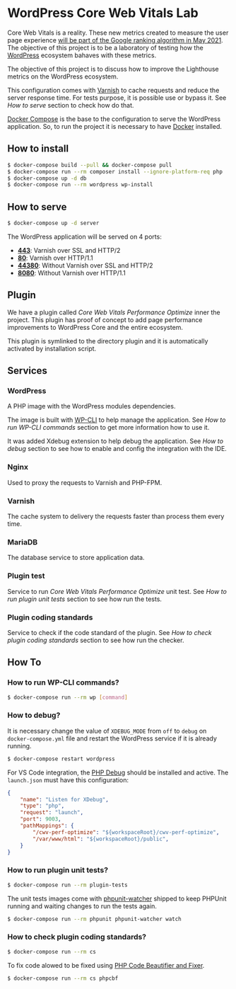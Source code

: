 # WordPress Core Web Vitals Lab

Core Web Vitals is a reality. These new metrics created to measure the user page experience [will be part of the Google ranking algorithm in May 2021](https://developers.google.com/search/blog/2020/11/timing-for-page-experience). The objective of this project is to be a laboratory of testing how the [WordPress](http://wordpress.org/) ecosystem bahaves with these metrics.

The objective of this project is to discuss how to improve the Lighthouse metrics on the WordPress ecosystem.

This configuration comes with [Varnish](https://varnish-cache.org/) to cache requests and reduce the server response time. For tests purpose, it is possible use or bypass it. See _How to serve_ section to check how do that.

[Docker Compose](https://docs.docker.com/compose/) is the base to the configuration to serve the WordPress application. So, to run the project it is necessary to have [Docker](https://www.docker.com/) installed.

## How to install

```bash
$ docker-compose build --pull && docker-compose pull
$ docker-compose run --rm composer install --ignore-platform-req php
$ docker-compose up -d db
$ docker-compose run --rm wordpress wp-install
```

## How to serve

```bash
$ docker-compose up -d server
```

The WordPress application will be served on 4 ports:

- __[443](https://localhost)__: Varnish over SSL and HTTP/2
- __[80](http://localhost)__: Varnish over HTTP/1.1
- __[44380](https://localhost:44380)__: Without Varnish over SSL and HTTP/2
- __[8080](http://localhost:8080)__: Without Varnish over HTTP/1.1

## Plugin

We have a plugin called _Core Web Vitals Performance Optimize_ inner the project. This plugin has proof of concept to add page performance improvements to WordPress Core and the entire ecosystem.

This plugin is symlinked to the directory plugin and it is automatically activated by installation script.

## Services

### WordPress

A PHP image with the WordPress modules dependencies.

The image is built with [WP-CLI](https://wp-cli.org/) to help manage the application. See _How to run WP-CLI commands_ section to get more information how to use it.

It was added Xdebug extension to help debug the application. See _How to debug_ section to see how to enable and config the integration with the IDE.

### Nginx

Used to proxy the requests to Varnish and PHP-FPM.

### Varnish

The cache system to delivery the requests faster than process them every time.

### MariaDB

The database service to store application data.

### Plugin test

Service to run _Core Web Vitals Performance Optimize_ unit test. See _How to run plugin unit tests_ section to see how run the tests.

### Plugin coding standards

Service to check if the code standard of the plugin. See _How to check plugin coding standards_ section to see how run the checker.

## How To

### How to run WP-CLI commands?

```bash
$ docker-compose run --rm wp [command]
```

### How to debug?

It is necessary change the value of `XDEBUG_MODE` from `off` to `debug` on `docker-compose.yml` file and restart the WordPress service if it is already running.

```bash
$ docker-compose restart wordpress
```

For VS Code integration, the [PHP Debug](https://marketplace.visualstudio.com/items?itemName=felixfbecker.php-debug) should be installed and active. The `launch.json` must have this configuration:

```json
{
    "name": "Listen for XDebug",
    "type": "php",
    "request": "launch",
    "port": 9003,
    "pathMappings": {
        "/cwv-perf-optimize": "${workspaceRoot}/cwv-perf-optimize",
        "/var/www/html": "${workspaceRoot}/public",
    }
}
```

### How to run plugin unit tests?

```bash
$ docker-compose run --rm plugin-tests
```

The unit tests images come with [phpunit-watcher](https://github.com/spatie/phpunit-watcher) shipped to keep PHPUnit running and waiting changes to run the tests again.

```bash
$ docker-compose run --rm phpunit phpunit-watcher watch
```

### How to check plugin coding standards?

```bash
$ docker-compose run --rm cs
```

To fix code alowed to be fixed using [PHP Code Beautifier and Fixer](https://github.com/squizlabs/PHP_CodeSniffer/wiki/Fixing-Errors-Automatically).

```bash
$ docker-compose run --rm cs phpcbf
```
